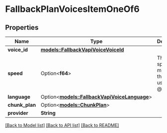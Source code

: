 # FallbackPlanVoicesItemOneOf6

## Properties

Name | Type | Description | Notes
------------ | ------------- | ------------- | -------------
**voice_id** | [**models::FallbackVapiVoiceVoiceId**](FallbackVapiVoiceVoiceId.md) |  | 
**speed** | Option<**f64**> | This is the speed multiplier that will be used.  @default 1 | [optional]
**language** | Option<[**models::FallbackVapiVoiceLanguage**](FallbackVapiVoiceLanguage.md)> |  | [optional]
**chunk_plan** | Option<[**models::ChunkPlan**](ChunkPlan.md)> |  | [optional]
**provider** | **String** |  | 

[[Back to Model list]](../README.md#documentation-for-models) [[Back to API list]](../README.md#documentation-for-api-endpoints) [[Back to README]](../README.md)


